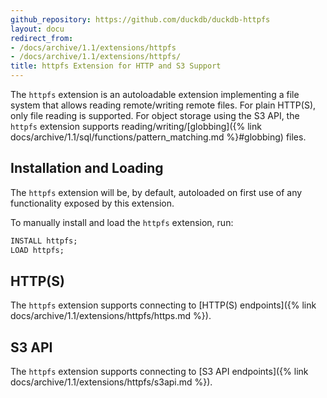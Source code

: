 ```yaml
---
github_repository: https://github.com/duckdb/duckdb-httpfs
layout: docu
redirect_from:
- /docs/archive/1.1/extensions/httpfs
- /docs/archive/1.1/extensions/httpfs/
title: httpfs Extension for HTTP and S3 Support
---
```


The `httpfs` extension is an autoloadable extension implementing a file system that allows reading remote/writing remote files.
For plain HTTP(S), only file reading is supported. For object storage using the S3 API, the `httpfs` extension supports reading/writing/[globbing]({% link docs/archive/1.1/sql/functions/pattern_matching.md %}#globbing) files.

## Installation and Loading

The `httpfs` extension will be, by default, autoloaded on first use of any functionality exposed by this extension.

To manually install and load the `httpfs` extension, run:

```sql
INSTALL httpfs;
LOAD httpfs;
```

## HTTP(S)

The `httpfs` extension supports connecting to [HTTP(S) endpoints]({% link docs/archive/1.1/extensions/httpfs/https.md %}).

## S3 API

The `httpfs` extension supports connecting to [S3 API endpoints]({% link docs/archive/1.1/extensions/httpfs/s3api.md %}).